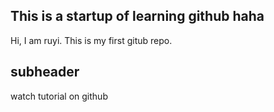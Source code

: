 ## This is a startup of learning github haha

Hi, I am ruyi.
This is my first gitub repo.

## subheader

watch tutorial on github